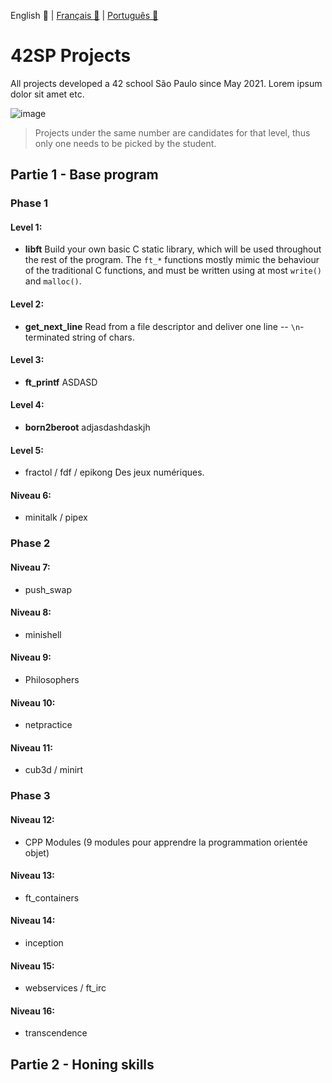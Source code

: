 English 💂 | [Français 🥐](https://github.com/rodsmade/Projets_42_SP/blob/main/README_fr.md) | [Português 🌵](https://github.com/rodsmade/Projets_42_SP/blob/main/README_ptbr.md)

# <a name="en-uk"></a>42SP Projects
All projects developed a 42 school São Paulo since May 2021.
Lorem ipsum dolor sit amet etc.

![image](https://user-images.githubusercontent.com/49699403/118574469-e319f180-b75a-11eb-98c3-86f9c84fb180.png)

> Projects under the same number are candidates for that level, thus only one needs to be picked by the student.

## Partie 1 - Base program

### Phase 1
#### Level 1:
- **libft**          Build your own basic C static library, which will be used throughout the rest of the program. The ```ft_*``` functions mostly mimic the behaviour of the traditional C functions, and must be written using at most ```write()``` and ```malloc()```.

#### Level 2:
- **get_next_line**  Read from a file descriptor and deliver one line -- ```\n```-terminated string of chars.

#### Level 3:
- **ft_printf**      ASDASD

#### Level 4:
- **born2beroot**    adjasdashdaskjh
       
#### Level 5:
- fractol / fdf / epikong
       Des jeux numériques.

#### Niveau 6:
- minitalk / pipex

### Phase 2
#### Niveau 7:
- push_swap

#### Niveau 8:
- minishell

#### Niveau 9:
- Philosophers

#### Niveau 10:
- netpractice

#### Niveau 11:
- cub3d / minirt

### Phase 3
#### Niveau 12:
- CPP Modules (9 modules pour apprendre la programmation orientée objet)

#### Niveau 13:
- ft_containers

#### Niveau 14:
- inception

#### Niveau 15:
- webservices / ft_irc

#### Niveau 16:
- transcendence

## Partie 2 - Honing skills

